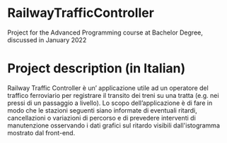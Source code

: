 # RailwayTrafficController
Project for the Advanced Programming course at Bachelor Degree, discussed in January 2022

# Project description (in Italian)
Railway Traffic Controller è un’ applicazione utile ad un operatore del traffico ferroviario 
per registrare il transito dei treni su una tratta (e.g. nei pressi di un passaggio a livello). 
Lo scopo dell’applicazione è di fare in modo che le stazioni seguenti siano informate di 
eventuali ritardi, cancellazioni o variazioni di percorso e di prevedere interventi di 
manutenzione osservando i dati grafici sul ritardo visibili dall'istogramma mostrato dal front-end.
